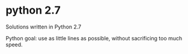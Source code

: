 # python 2.7

Solutions written in Python 2.7

Python goal: use as little lines as possible, without sacrificing too much speed.